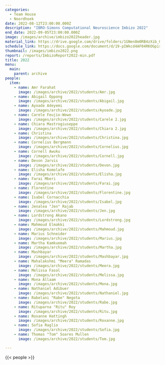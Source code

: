 ```yaml
---
categories:
  - Team House
  - Noordhoek
date: 2022-08-12T23:00:00.000Z
description: "IBRO-Simons Computational Neuroscience Imbizo 2022"
end_date: 2022-09-05T23:00:00.000Z
image: /images/archive/imbizo2022header.jpg
material_link: https://drive.google.com/drive/folders/1GNen8m0RB4zXib_O9-Cpy_tkYilheVKD?usp=sharing
schedule_link: https://docs.google.com/document/d/19-pIWkcd4AF04RKOGpist5h0C_vMBs2hJaOtBnHYsDI?usp=sharing
thumbnail: /images/imbizo2022.png
report: /reports/ImbizoReport2022-min.pdf
title: 2022
menu:
  main:
    parent: archive
people:
  item:
    - name: Amr Farahat
      image: /images/archive/2022/students/Amr.jpg
    - name: Abigail Oppong
      image: /images/archive/2022/students/Abigail.jpg
    - name: Ayoade Adeyemi
      image: /images/archive/2022/students/Ayoade.jpg
    - name: Carele Feujio-Wowo
      image: /images/archive/2022/students/Carele 2.jpg
    - name: Chiara Mastrogiuseppe
      image: /images/archive/2022/students/Chiara 2.jpg
    - name: Christina
      image: /images/archive/2022/students/Christina.jpg
    - name: Cornelius Bergmann
      image: /images/archive/2022/students/Cornelius.jpg
    - name: Cornell Awuku
      image: /images/archive/2022/students/Cornell.jpg
    - name: Devon Jarvis
      image: /images/archive/2022/students/Devon.jpg
    - name: Elisha Komolafe
      image: /images/archive/2022/students/Elisha.jpg
    - name: Farai Mberi
      image: /images/archive/2022/students/Farai.jpg
    - name: Florentine
      image: /images/archive/2022/students/Florentine.jpg
    - name: Isabel Cornacchia
      image: /images/archive/2022/students/Isabel.jpg
    - name: Jenalea "Jen" Rajab
      image: /images/archive/2022/students/Jen.jpg
    - name: Lordstrong Akano
      image: /images/archive/2022/students/Lordstrong.jpg
    - name: Mahmoud Elmakki
      image: /images/archive/2022/students/Mahmoud.jpg
    - name: Marius Schneider
      image: /images/archive/2022/students/Marius.jpg
    - name: Martha Kamkuemah
      image: /images/archive/2022/students/Martha.jpg
    - name: Mashbayar
      image: /images/archive/2022/students/Mashbayar.jpg
    - name: Mahalakshmi "Meera" Ramadas
      image: /images/archive/2022/students/Meera.jpg
    - name: Melissa Fasol
      image: /images/archive/2022/students/Melissa.jpg
    - name: Mona Allaam
      image: /images/archive/2022/students/Mona.jpg
    - name: Nathaniel Adibuer
      image: /images/archive/2022/students/Nathaniel.jpg
    - name: Rabelani "Rabe" Negota
      image: /images/archive/2022/students/Rabe.jpg
    - name: Rituparna "Ritu" Roy
      image: /images/archive/2022/students/Ritu.jpg
    - name: Roxanne Hattingh
      image: /images/archive/2022/students/Roxanne.jpg
    - name: Sofia Raglio
      image: /images/archive/2022/students/Sofia.jpg
    - name: Thomas "Tom" Soares Mullen
      image: /images/archive/2022/students/Tom.jpg

---
```


<!--more-->
{{< people >}}
